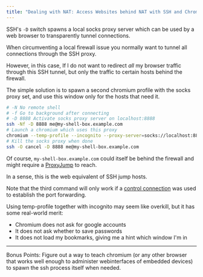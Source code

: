 ```yaml
---
title: "Dealing with NAT: Access Websites behind NAT with SSH and Chromium"
---
```


SSH's `-D` switch spawns a local socks proxy server which can be used
by a web browser to transparently tunnel connections.

When circumventing a local firewall issue you normally want to tunnel
all connections through the SSH proxy.

However, in this case, If I do not want to redirect *all*
my browser traffic through this SSH tunnel, but only the traffic to
certain hosts behind the firewall.

The simple solution is to spawn a second chromium profile with
the socks proxy set, and use this window only for the hosts that
need it.

```bash
# -N No remote shell
# -f Go to background after connecting
# -D 8888 Activate socks proxy server on localhost:8888
ssh -Nf -D 8888 me@my-shell-box.example.com
# Launch a chromium which uses this proxy
chromium --temp-profile --incognito --proxy-server=socks://localhost:8888 
# Kill the socks proxy when done
ssh -O cancel -D 8888 me@my-shell-box.example.com
```

Of course, `my-shell-box.example.com` could itself be behind the
firewall and might require a [ProxyJump][1] to reach.

In a sense, this is the web equivalent of SSH jump hosts.

Note that the third command will only work if a [control connection][2]
was used to establish the port forwarding.

Using temp-profile together with incognito may seem like overkill, but
it has some real-world merit:
* Chromium does not ask for google accounts
* It does not ask whether to save passwords
* It does not load my bookmarks, giving me a hint which window I'm in

-----

Bonus Points:  Figure out a way to teach chromium (or any other browser
that works well enough to administer webinterfaces of embedded devices)
to spawn the ssh process itself when needed.

[1]: /2017/10/04/dealing-with-nat-ssh-jump-host/
[2]: /2017/09/27/re-using-ssh-connections-controlmaster/

